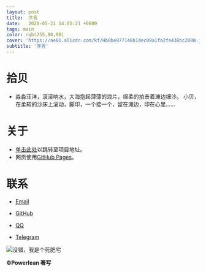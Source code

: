 ```yaml
---
layout: post
title:  序言
date:   2020-05-21 14:05:21 +0800
tags: main
color: rgb(255,90,90)
cover: 'https://ae01.alicdn.com/kf/Hb0be877146b14ec09a1fa2fa438bc208W.jpg'
subtitle: '序言'
---
```


# 拾贝  
- 淼淼汪洋，滚滚响水，大海抱起薄薄的浪片，绵柔的拍击着滩边细沙。
小贝，在柔软的沙床上滚动，脚印，一个接一个，留在滩边，印在心里……

# 关于
- [单击此处](https://github.com/EdgeS5352/EdgeS5352.github.io?files=1)以跳转至项目地址。
- 网页使用[GitHub Pages](https://pages.github.com/)。

# 联系
- [Email](https://bluebreeze191@gmail.com "谷歌邮箱")

- [GitHub](https://github.com/edges5352 "GitHub")

- [QQ](https://qm.qq.com/cgi-bin/qm/qr?k=PJemsUFPRexZMeBd1N1JjEf07DFiIqis&noverify=0 "腾讯QQ")

- [Telegram](https://flychat.in/@SolarisEco "Telegram")  
 
![](https://i.loli.net/2020/05/23/LZ9QA4iSkNWtvc2.jpg "没错，我是个死肥宅")

**©Powerlean 著写**
